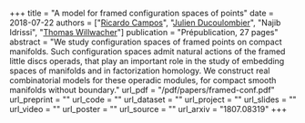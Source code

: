 +++
title = "A model for framed configuration spaces of points"
date = 2018-07-22
authors = ["[Ricardo Campos](https://www.math.univ-paris13.fr/~campos/)", "[Julien Ducoulombier](http://ducoulombier-math.esy.es/)", "Najib Idrissi", "[Thomas Willwacher](https://www.math.ethz.ch/research/mathematical-physics/thomas-willwacher.html)"]
publication = "Prépublication, 27 pages"
abstract = "We study configuration spaces of framed points on compact manifolds. Such configuration spaces admit natural actions of the framed little discs operads, that play an important role in the study of embedding spaces of manifolds and in factorization homology. We construct real combinatorial models for these operadic modules, for compact smooth manifolds without boundary."
url_pdf = "/pdf/papers/framed-conf.pdf"
url_preprint = ""
url_code = ""
url_dataset = ""
url_project = ""
url_slides = ""
url_video = ""
url_poster = ""
url_source = ""
url_arxiv = "1807.08319"
+++
